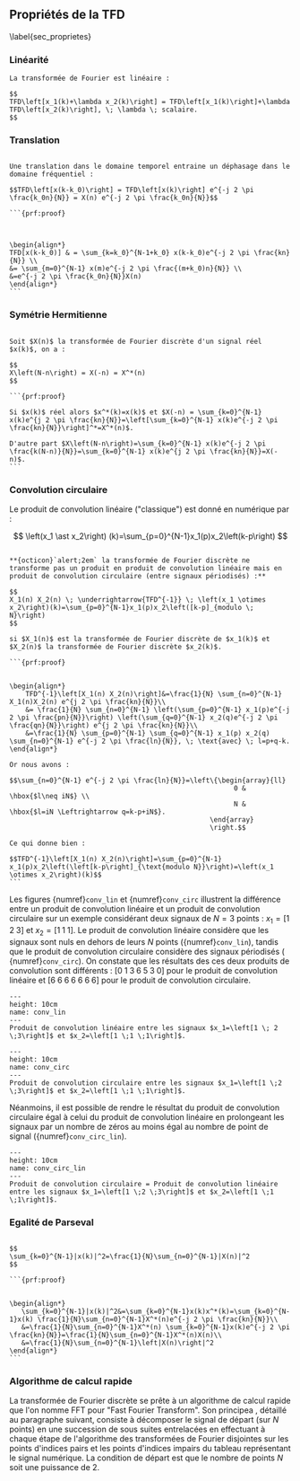## Propriétés de la TFD 
\label{sec_proprietes}


### Linéarité

```{prf:property} Linearité
La transformée de Fourier est linéaire :

$$
TFD\left[x_1(k)+\lambda x_2(k)\right] = TFD\left[x_1(k)\right]+\lambda TFD\left[x_2(k)\right], \; \lambda \; scalaire.
$$

```
### Translation
````{prf:property} Translation $\Rightarrow$ rotation de phase

Une translation dans le domaine temporel entraine un déphasage dans le domaine fréquentiel :

$$TFD\left[x(k-k_0)\right] = TFD\left[x(k)\right] e^{-j 2 \pi \frac{k_0n}{N}} = X(n) e^{-j 2 \pi \frac{k_0n}{N}}$$

```{prf:proof}  
  
  

\begin{align*}
TFD[x(k-k_0)] & = \sum_{k=k_0}^{N-1+k_0} x(k-k_0)e^{-j 2 \pi \frac{kn}{N}} \\  
&= \sum_{m=0}^{N-1} x(m)e^{-j 2 \pi \frac{(m+k_0)n}{N}} \\  
&=e^{-j 2 \pi \frac{k_0n}{N}}X(n)
\end{align*}
```
````

### Symétrie Hermitienne

````{prf:property} Symétrie Hermitienne

Soit $X(n)$ la transformée de Fourier discrète d'un signal réel $x(k)$, on a :

$$
X\left(N-n\right) = X(-n) = X^*(n)
$$

```{prf:proof}  

Si $x(k)$ réel alors $x^*(k)=x(k)$ et $X(-n) = \sum_{k=0}^{N-1} x(k)e^{j 2 \pi \frac{kn}{N}}=\left[\sum_{k=0}^{N-1} x(k)e^{-j 2 \pi \frac{kn}{N}}\right]^*=X^*(n)$. 
 
D'autre part $X\left(N-n\right)=\sum_{k=0}^{N-1} x(k)e^{-j 2 \pi \frac{k(N-n)}{N}}=\sum_{k=0}^{N-1} x(k)e^{j 2 \pi \frac{kn}{N}}=X(-n)$.
```
````

### Convolution circulaire

Le produit de convolution linéaire ("classique") est donné en numérique par :

$$
\left(x_1 \ast x_2\right) (k)=\sum_{p=0}^{N-1}x_1(p)x_2\left(k-p\right)
$$
    
````{prf:property} Convolution circulaire

**{octicon}`alert;2em` la transformée de Fourier discrète ne transforme pas un produit en produit de convolution linéaire mais en produit de convolution circulaire (entre signaux périodisés) :**

$$
X_1(n) X_2(n) \; \underrightarrow{TFD^{-1}} \; \left(x_1 \otimes x_2\right)(k)=\sum_{p=0}^{N-1}x_1(p)x_2\left([k-p]_{modulo \; N}\right)
$$

si $X_1(n)$ est la transformée de Fourier discrète de $x_1(k)$ et $X_2(n)$ la transformée de Fourier discrète $x_2(k)$.

```{prf:proof}  
  
  
\begin{align*}
    TFD^{-1}\left[X_1(n) X_2(n)\right]&=\frac{1}{N} \sum_{n=0}^{N-1} X_1(n)X_2(n) e^{j 2 \pi \frac{kn}{N}}\\
    &= \frac{1}{N} \sum_{n=0}^{N-1} \left(\sum_{p=0}^{N-1} x_1(p)e^{-j 2 \pi \frac{pn}{N}}\right) \left(\sum_{q=0}^{N-1} x_2(q)e^{-j 2 \pi \frac{qn}{N}}\right) e^{j 2 \pi \frac{kn}{N}}\\
    &=\frac{1}{N} \sum_{p=0}^{N-1} \sum_{q=0}^{N-1} x_1(p) x_2(q) \sum_{n=0}^{N-1} e^{-j 2 \pi \frac{ln}{N}}, \; \text{avec} \; l=p+q-k.
\end{align*}

Or nous avons :

$$\sum_{n=0}^{N-1} e^{-j 2 \pi \frac{ln}{N}}=\left\{\begin{array}{ll}
                                                        0 &  \hbox{$l\neq iN$} \\
                                                        N & \hbox{$l=iN \Leftrightarrow q=k-p+iN$}.
                                                  \end{array}
                                                  \right.$$

Ce qui donne bien :

$$TFD^{-1}\left[X_1(n) X_2(n)\right]=\sum_{p=0}^{N-1} x_1(p)x_2\left(\left[k-p\right]_{\text{modulo N}}\right)=\left(x_1 \otimes x_2\right)(k)$$
```
````
    
Les figures {numref}`conv_lin` et {numref}`conv_circ` illustrent la différence entre un produit de convolution linéaire et un produit de convolution circulaire sur un exemple considérant deux signaux de $N=3$ points : $x_1=\left[1 \; 2 \;3\right]$ et $x_2=\left[1 \;1 \;1\right]$. Le produit de convolution linéaire considère que les signaux sont nuls en dehors de leurs $N$ points ({numref}`conv_lin`), tandis que le produit de convolution circulaire considère des signaux périodisés ( {numref}`conv_circ`). On constate que les résultats des ces deux produits de convolution sont différents : $\left[0 \;1 \;3 \;6 \;5 \;3 \; 0\right]$ pour le produit de convolution linéaire et $\left[6 \; 6 \; 6 \; 6 \; 6 \; 6\; 6\right]$ pour le produit de convolution circulaire. 

```{figure} ./img/conv_lineaire.png
---
height: 10cm
name: conv_lin
---
Produit de convolution linéaire entre les signaux $x_1=\left[1 \; 2 \;3\right]$ et $x_2=\left[1 \;1 \;1\right]$.
```
 
```{figure} ./img/conv_circulaire.png
---
height: 10cm
name: conv_circ
---
Produit de convolution circulaire entre les signaux $x_1=\left[1 \;2 \;3\right]$ et $x_2=\left[1 \;1 \;1\right]$.
``` 

        
Néanmoins, il est possible de rendre le résultat du produit de convolution circulaire égal à celui du produit de convolution linéaire en prolongeant les signaux par un nombre de zéros au moins égal au nombre de point de signal ({numref}`conv_circ_lin`).


```{figure} ./img/conv_circ_lin.png
---
height: 10cm
name: conv_circ_lin
---
Produit de convolution circulaire = Produit de convolution linéaire entre les signaux $x_1=\left[1 \;2 \;3\right]$ et $x_2=\left[1 \;1 \;1\right]$.
``` 
 
 ### Egalité de Parseval
 
 ````{prf:property} Egalité de Parseval
   
$$
\sum_{k=0}^{N-1}|x(k)|^2=\frac{1}{N}\sum_{n=0}^{N-1}|X(n)|^2
$$

```{prf:proof}  
   
   
\begin{align*}
    \sum_{k=0}^{N-1}|x(k)|^2&=\sum_{k=0}^{N-1}x(k)x^*(k)=\sum_{k=0}^{N-1}x(k) \frac{1}{N}\sum_{n=0}^{N-1}X^*(n)e^{-j 2 \pi \frac{kn}{N}}\\
    &=\frac{1}{N}\sum_{n=0}^{N-1}X^*(n) \sum_{k=0}^{N-1}x(k)e^{-j 2 \pi \frac{kn}{N}}=\frac{1}{N}\sum_{n=0}^{N-1}X^*(n)X(n)\\
    &=\frac{1}{N}\sum_{n=0}^{N-1}\left|X(n)\right|^2
\end{align*}
```
````

### Algorithme de calcul rapide

La transformée de Fourier discrète se prête à un algorithme de calcul rapide que l'on nomme FFT pour "Fast Fourier Transform". Son principea    , détaillé au paragraphe suivant, consiste à décomposer le signal de départ (sur $N$ points) en une succession de sous suites entrelacées en effectuant à chaque étape de l'algorithme des transformées de Fourier disjointes sur les points d'indices pairs et les points d'indices impairs du tableau représentant le signal numérique. La condition de départ est que le nombre de points $N$ soit une puissance de $2$.
